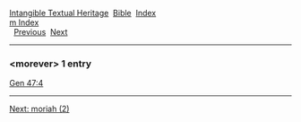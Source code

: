 [Intangible Textual Heritage](../../index)  [Bible](../index) 
[Index](index)   
[m Index](_m_)  
  [Previous](c07554)  [Next](c07556) 

------------------------------------------------------------------------

### &lt;morever&gt; 1 entry

[Gen 47:4](../kjv/gen047.htm#004)  

------------------------------------------------------------------------

[Next: moriah (2)](c07556)
